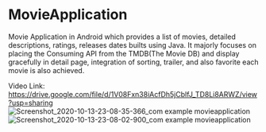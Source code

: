 # MovieApplication
Movie Application in Android which provides a list of movies, detailed descriptions, ratings, releases dates builts using Java. It majorly focuses on placing the Consuming API from the TMDB(The Movie DB) and display gracefully in detail page, integration of sorting, trailer, and also favorite each movie is also achieved.

Video Link: https://drive.google.com/file/d/1V08Fxn38iAcfDh5jCblfJ_TD8Li8ARWZ/view?usp=sharing
![Screenshot_2020-10-13-23-08-35-366_com example movieapplication](https://user-images.githubusercontent.com/44188145/95897327-f8850280-0daa-11eb-867d-1b618d3c2194.png)
![Screenshot_2020-10-13-23-08-02-900_com example movieapplication](https://user-images.githubusercontent.com/44188145/95897392-16eafe00-0dab-11eb-92f1-913f1cf28108.png)
